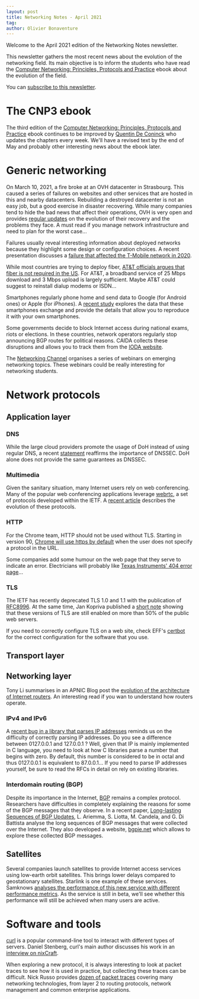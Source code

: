 ```yaml
---
layout: post
title: Networking Notes - April 2021
tag: 
author: Olivier Bonaventure
---
```



Welcome to the April 2021 edition of the Networking Notes newsletter.

This newsletter gathers the most recent news about the evolution
of the networking field. Its main objective is to inform the students
who have read the [Computer Networking: Principles, Protocols and Practice](https://www.computer-networking.info) ebook about the evolution of the field.

You can [subscribe to this newsletter](http://blog.computer-networking.info/notes/).

# The CNP3 ebook 

The third edition of the [Computer Networking: Principles, Protocols and Practice](https://www.computer-networking.info) ebook continues to be improved by [Quentin De Coninck](https://qdeconinck.github.io/) who updates the chapters every week. We'll have a revised text by the end of May and probably other interesting news about the ebook later.

# Generic networking

On March 10, 2021, a fire broke at an OVH datacenter in Strasbourg. This caused a series of failures on websites and other services that are hosted in this and nearby datacenters. Rebuilding a destroyed datacenter is not an easy job, but a good exercise in disaster recovering. While many companies tend to hide the bad news that affect their operations, OVH is very open and provides [regular updates](https://www.ovh.ie/news/press/cpl1786.strasbourg-datacentre-latest-information) on the evolution of their recovery and the problems they face. A must read if you manage network infrastructure and need to plan for the worst case...

Failures usually reveal interesting information about deployed networks because they highlight some design or configuration choices. A recent presentation discusses a [failure that affected the T-Mobile network in 2020](https://the-mobile-network.com/2021/03/how-the-t-mobile-outage-of-2020-went-down/).

While most countries are trying to deploy fiber, [AT&T officials argues that fiber is not required in the US](https://arstechnica.com/tech-policy/2021/03/att-lobbies-against-nationwide-fiber-says-10mbps-uploads-are-good-enough/). For AT&T, a broadband service of 25 Mbps download and 3 Mbps upload is largely sufficient. Maybe AT&T could suggest to reinstall dialup modems or ISDN...

Smartphones regularly phone home and send data to Google (for Android ones) or Apple (for iPhones). A [recent study](https://www.scss.tcd.ie/doug.leith/apple_google.pdf) explores the data that these smartphones exchange and provide the details that allow you to reproduce it with your own smartphones.

Some governments decide to block Internet access during national exams, riots or elections. In these countries, network operators regularly stop announcing BGP routes for political reasons. CAIDA collects these disruptions and allows you to track them from the [IODA website](https://ioda.caida.org/ioda/dashboard#view=inspect&entity=country/CG&lastView=overview&from=1616241600&until=now).

The [Networking Channel](https://networkingchannel.eu/) organises a series of webinars on emerging networking topics. These webinars could be really interesting for networking students.

# Network protocols

## Application layer

### DNS

While the large cloud providers promote the usage of DoH instead of using regular DNS, a recent [statement](https://root-servers.org/media/news/Statement_on_DNS_Encryption.pdf) reaffirms the importance of DNSSEC. DoH alone does not provide the same guarantees as DNSSEC.

### Multimedia

Given the sanitary situation, many Internet users rely on web conferencing. Many of the popular web conferencing applications leverage [webrtc](https://webrtc.org), a set of protocols developed within the IETF. A [recent article](https://queue.acm.org/detail.cfm?id=3457587) describes the evolution of these protocols. 

### HTTP

For the Chrome team, HTTP should not be used without TLS. Starting in version 90, [Chrome will use https by default](https://blog.chromium.org/2021/03/a-safer-default-for-navigation-https.html) when the user does not specify a protocol in the URL.

Some companies add some humour on the web page that they serve to indicate an error. Electricians will probably like [Texas Instruments' 404 error page](https://www.ti.com/staging/error404.htm)...


### TLS

The IETF has recently deprecated TLS 1.0 and 1.1 with the publication of [RFC8996](https://datatracker.ietf.org/doc/rfc8996/?include_text=1). At the same time, Jan Kopriva published a [short note](https://isc.sans.edu/diary/27260) showing that these versions of TLS are still enabled on more than 50% of the public web servers.

If you  need to correctly configure TLS on a web site, check EFF's [certbot](https://certbot.eff.org/) for the correct configuration for the software that you use.

## Transport layer


## Networking layer

Tony Li summarises in an APNIC Blog post the [evolution of the architecture of Internet routers](https://blog.apnic.net/2021/03/12/a-brief-history-of-router-architecture/). An interesting read if you wan to understand how routers operate.

### IPv4 and IPv6

A [recent bug in a library that parses IP addresses](https://www.bleepingcomputer.com/news/security/critical-netmask-networking-bug-impacts-thousands-of-applications/amp/?__twitter_impression=true) reminds us on the difficulty of correctly parsing IP addresses. Do you see a difference between 0127.0.0.1 and 127.0.0.1 ? Well, given that IP is mainly implemented in C language, you need to look at how C libraries parse a number that begins with zero. By default, this number is considered to be in octal and thus 0127.0.0.1 is equivalent to 87.0.0.1... If you need to parse IP addresses yourself, be sure to read the RFCs in detail on rely on existing libraries. 

### Interdomain routing (BGP)

Despite its importance in the Internet, [BGP](https://beta.computer-networking.info/syllabus/default/protocols/bgp.html#the-border-gateway-protocol) remains a complex protocol. Researchers have difficulties in completely explaining the reasons for some of the BGP messages that they observe. In a recent paper, [Long-lasting Sequences of BGP Updates](https://link.springer.com/chapter/10.1007/978-3-030-72582-2_13), L. Ariemma, S. Liotta, M. Candela, and G. Di Battista analyse the long sequences of BGP messages that were collected over the Internet.
They also developed a website, [bgpie.net](https://bgpie.net/#!/) which allows to explore these collected BGP messages.
 
## Satellites

Several companies launch satellites to provide Internet access services using low-earth orbit satellites. This brings lower delays compared to geostationary satellites. Starlink is one example of these services. Samknows [analyses the performance of this new service with different performance metrics](https://www.samknows.com/blog/the-space-edition). As the service is still in beta, we'll see whether this performance will still be achieved when many users are active.


# Software and tools

[curl](https://curl.se) is a popular command-line tool to interact with different types of servers. Daniel Stenberg, curl's main author discusses his work in an [interview on nixCraft](https://www.cyberciti.biz/interview/curl-creator-and-swedish-software-developer-daniel-stenberg/).

When exploring a new protocol, it is always interesting to look at packet traces to see how it is used in practice, but collecting these traces can be difficult. Nick Russo provides [dozen of packet traces](http://njrusmc.net/jobaid/jobaid.html) covering many networking technologies, from layer 2 to routing protocols, network management and common enterprise applications. 